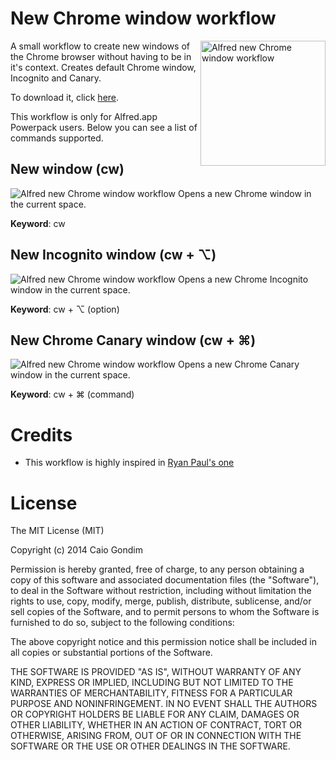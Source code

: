 # New Chrome window workflow

<img src="https://raw.githubusercontent.com/caiogondim/alfred-chrome-window-workflow/master/img/chrome-logo.png" alt="Alfred new Chrome window workflow" align="right" width="200px" />

A small workflow to create new windows of the Chrome browser without having to
be in it's context. Creates default Chrome window, Incognito and Canary.

To download it, click
[here](https://github.com/caiogondim/alfred-chrome-window-workflow/raw/master/Chrome%20Window.alfredworkflow).

This workflow is only for Alfred.app Powerpack users. Below you can see a list
of commands supported.

## New window (cw)

<img src="https://raw.githubusercontent.com/caiogondim/alfred-chrome-window-workflow/master/img/open-chrome-window.png" alt="Alfred new Chrome window workflow" />
Opens a new Chrome window in the current space.

**Keyword**: cw


## New Incognito window (cw + ⌥)

<img src="https://raw.githubusercontent.com/caiogondim/alfred-chrome-window-workflow/master/img/open-incognito-window.png" alt="Alfred new Chrome window workflow" />
Opens a new Chrome Incognito window in the current space.

**Keyword**: cw + ⌥ (option)

## New Chrome Canary window (cw + ⌘)

<img src="https://raw.githubusercontent.com/caiogondim/alfred-chrome-window-workflow/master/img/open-canary-window.png" alt="Alfred new Chrome window workflow" />
Opens a new Chrome Canary window in the current space.

**Keyword**: cw + ⌘ (command)

# Credits

- This workflow is highly inspired in [Ryan Paul's one](http://blog.phault.net/2013/01/my-first-workflows-for-the-alfred-v2-beta/)

# License

The MIT License (MIT)

Copyright (c) 2014 Caio Gondim

Permission is hereby granted, free of charge, to any person obtaining a copy
of this software and associated documentation files (the "Software"), to deal
in the Software without restriction, including without limitation the rights
to use, copy, modify, merge, publish, distribute, sublicense, and/or sell
copies of the Software, and to permit persons to whom the Software is
furnished to do so, subject to the following conditions:

The above copyright notice and this permission notice shall be included in all
copies or substantial portions of the Software.

THE SOFTWARE IS PROVIDED "AS IS", WITHOUT WARRANTY OF ANY KIND, EXPRESS OR
IMPLIED, INCLUDING BUT NOT LIMITED TO THE WARRANTIES OF MERCHANTABILITY,
FITNESS FOR A PARTICULAR PURPOSE AND NONINFRINGEMENT. IN NO EVENT SHALL THE
AUTHORS OR COPYRIGHT HOLDERS BE LIABLE FOR ANY CLAIM, DAMAGES OR OTHER
LIABILITY, WHETHER IN AN ACTION OF CONTRACT, TORT OR OTHERWISE, ARISING FROM,
OUT OF OR IN CONNECTION WITH THE SOFTWARE OR THE USE OR OTHER DEALINGS IN THE
SOFTWARE.
